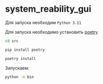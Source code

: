 # system_reability_gui

Для запуска необходим `Python 3.11`

Для запуска необходимо установить [poetry](https://python-poetry.org/docs/) 

```bash
cd src
```

```bash
pip install poetry
```

```bash
poetry install
```

Запускаем:

```bash
python -m bin
```
